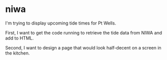 # niwa
I'm trying to display upcoming tide times for Pt Wells.

First, I want to get the code running to retrieve the tide data from NIWA and add to HTML.

Second, I want to design a page that would look half-decent on a screen in the kitchen.
